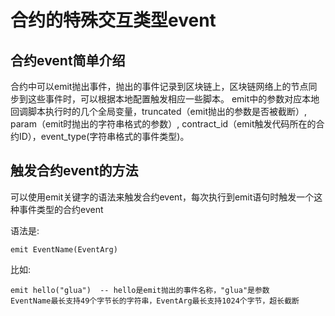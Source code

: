 # 合约的特殊交互类型event

## 合约event简单介绍

合约中可以emit抛出事件，抛出的事件记录到区块链上，区块链网络上的节点同步到这些事件时，可以根据本地配置触发相应一些脚本。
  emit中的参数对应本地回调脚本执行时的几个全局变量，truncated（emit抛出的参数是否被截断）, param（emit时抛出的字符串格式的参数）,
  contract_id（emit触发代码所在的合约ID），event_type(字符串格式的事件类型)。
  

## 触发合约event的方法

可以使用emit关键字的语法来触发合约event，每次执行到emit语句时触发一个这种事件类型的合约event


语法是:


    emit EventName(EventArg)

比如:



    emit hello("glua")  -- hello是emit抛出的事件名称，"glua"是参数
    EventName最长支持49个字节长的字符串，EventArg最长支持1024个字节，超长截断
